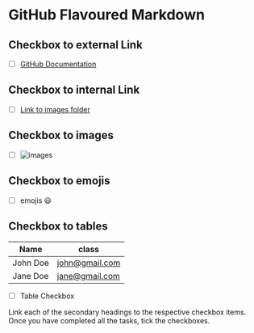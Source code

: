 # GitHub Flavoured Markdown

## Checkbox to external Link

- [ ]  [GitHub Documentation](https://help.github.com/en)

## Checkbox to internal Link

- [ ]  [Link to images folder](https://github.com/Sezai-Keskin/authoring/tree/master/images)

## Checkbox to images

- [ ] ![images](/blob/master/images/Profilbild_Sezai_Keskin.png)

## Checkbox to emojis

- [ ] emojis :smiley:

## Checkbox to tables

|Name    | class   |
| ------- | ------ |
| John Doe | john@gmail.com|
| Jane Doe | jane@gmail.com|

- [ ] Table Checkbox

Link each of the secondary headings to the respective checkbox items.
Once you have completed all the tasks, tick the checkboxes.
